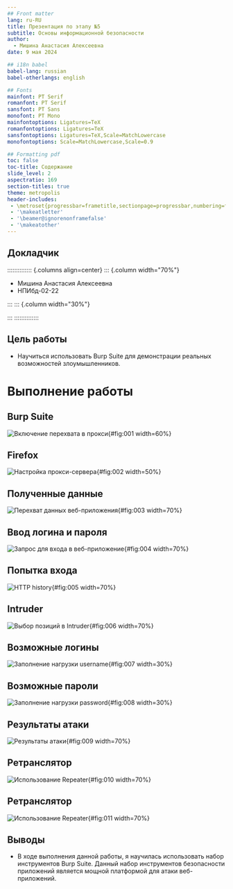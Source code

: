 ```yaml
---
## Front matter
lang: ru-RU
title: Презентация по этапу №5
subtitle: Основы информационной безопасности
author:
  - Мишина Анастасия Алексеевна
date: 9 мая 2024

## i18n babel
babel-lang: russian
babel-otherlangs: english

## Fonts
mainfont: PT Serif
romanfont: PT Serif
sansfont: PT Sans
monofont: PT Mono
mainfontoptions: Ligatures=TeX
romanfontoptions: Ligatures=TeX
sansfontoptions: Ligatures=TeX,Scale=MatchLowercase
monofontoptions: Scale=MatchLowercase,Scale=0.9

## Formatting pdf
toc: false
toc-title: Содержание
slide_level: 2
aspectratio: 169
section-titles: true
theme: metropolis
header-includes:
 - \metroset{progressbar=frametitle,sectionpage=progressbar,numbering=fraction}
 - '\makeatletter'
 - '\beamer@ignorenonframefalse'
 - '\makeatother'
---
```


## Докладчик

:::::::::::::: {.columns align=center}
::: {.column width="70%"}

  * Мишина Анастасия Алексеевна
  * НПИбд-02-22
  
:::
::: {.column width="30%"}

:::
::::::::::::::

## Цель работы

- Научиться использовать Burp Suite для демонстрации реальных возможностей злоумышленников.

# Выполнение работы

## Burp Suite

![Включение перехвата в прокси](image/1.png){#fig:001 width=60%}

## Firefox

![Настройка прокси-сервера](image/2.png){#fig:002 width=50%}

## Полученные данные

![Перехват данных веб-приложения](image/3.png){#fig:003 width=70%}

## Ввод логина и пароля

![Запрос для входа в веб-приложение](image/4.png){#fig:004 width=70%}

## Попытка входа

![HTTP history](image/5.png){#fig:005 width=70%}

## Intruder

![Выбор позиций в Intruder](image/6.png){#fig:006 width=70%}


## Возможные логины

![Заполнение нагрузки username](image/7.png){#fig:007 width=30%}

## Возможные пароли

![Заполнение нагрузки password](image/8.png){#fig:008 width=30%}

## Результаты атаки

![Результаты атаки](image/9.png){#fig:009 width=70%}

## Ретранслятор

![Использование Repeater](image/10.png){#fig:010 width=70%}

## Ретранслятор

![Использование Repeater](image/11.png){#fig:011 width=70%}

## Выводы

- В ходе выполнения данной работы, я научилась использовать набор инструментов Burp Suite. Данный набор инструментов безопасности приложений является мощной платформой для атаки веб-приложений.


